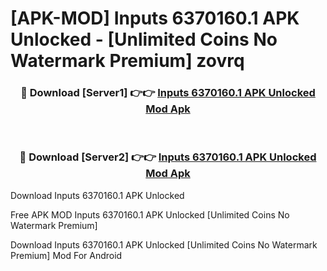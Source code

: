 # [APK-MOD] Inputs 6370160.1 APK Unlocked - [Unlimited Coins No Watermark Premium] zovrq



<div align="center">
<h3>🔴 Download [Server1] 👉👉 <a href="https://momento.my/?title=Inputs_6370160.1_APK_Unlocked">Inputs 6370160.1 APK Unlocked Mod Apk</a></h3><br>

<h3>🔴 Download [Server2] 👉👉 <a href="https://momento.my/?title=Inputs_6370160.1_APK_Unlocked">Inputs 6370160.1 APK Unlocked Mod Apk</a></h3>
</div>



Download Inputs 6370160.1 APK Unlocked 

Free APK MOD Inputs 6370160.1 APK Unlocked [Unlimited Coins No Watermark Premium]

Download Inputs 6370160.1 APK Unlocked [Unlimited Coins No Watermark Premium] Mod For Android
